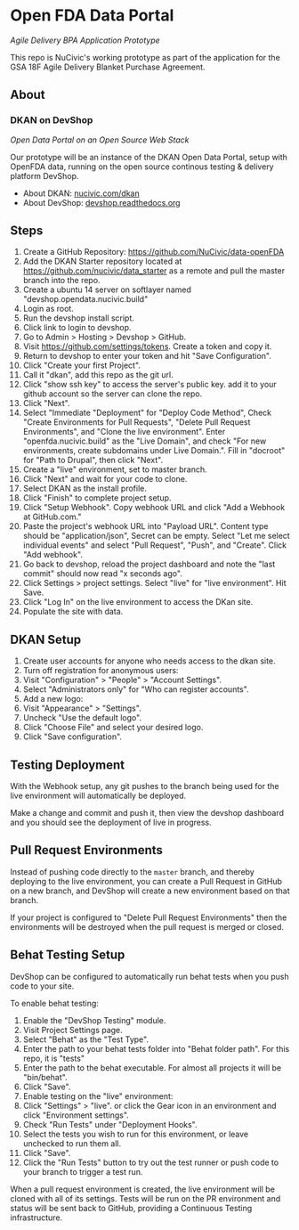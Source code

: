 Open FDA Data Portal
====================

*Agile Delivery BPA Application Prototype*

This repo is NuCivic's working prototype as part of the application for the GSA 18F Agile Delivery Blanket Purchase Agreement.

About
-----

### DKAN on DevShop
*Open Data Portal on an Open Source Web Stack*

Our prototype will be an instance of the DKAN Open Data Portal, setup with OpenFDA data, running on the open source continous testing & delivery platform DevShop.

- About DKAN: [nucivic.com/dkan](http://nucivic.com/dkan/)
- About DevShop: [devshop.readthedocs.org](http://devshop.readthedocs.org/)

Steps
-----

1. Create a GitHub Repository: https://github.com/NuCivic/data-openFDA
2. Add the DKAN Starter repository located at https://github.com/nucivic/data_starter as a remote and pull the master branch into the repo.
1. Create a ubuntu 14 server on softlayer named "devshop.opendata.nucivic.build"
2. Login as root.
3. Run the devshop install script.
4. Click link to login to devshop.
5. Go to Admin > Hosting > Devshop > GitHub.
5. Visit https://github.com/settings/tokens. Create a token and copy it. 
5. Return to devshop to enter your token and hit "Save Configuration".
5. Click "Create your first Project".
6. Call it "dkan", add this repo as the git url.
7. Click "show ssh key" to access the server's public key. add it to your github account so the server can clone the repo.
8. Click "Next".
9. Select "Immediate "Deployment" for "Deploy Code Method", Check "Create Environments for Pull Requests", "Delete Pull Request Environments", and "Clone the live environment".  Enter "openfda.nucivic.build" as the "Live Domain", and check "For new environments, create subdomains under Live Domain.".   Fill in "docroot" for "Path to Drupal", then click "Next".
10. Create a "live" environment, set to master branch.
11. Click "Next" and wait for your code to clone. 
12. Select DKAN as the install profile.
13. Click "Finish" to complete project setup.
14. Click "Setup Webhook". Copy webhook URL and click "Add a Webhook at GitHub.com."
15. Paste the project's webhook URL into "Payload URL".  Content type should be "application/json", Secret can be empty.  Select "Let me select individual events" and select "Pull Request", "Push", and "Create". Click "Add webhook".
16. Go back to devshop, reload the project dashboard and note the "last commit" should now read "x seconds ago".
17. Click Settings > project settings. Select "live" for "live environment". Hit Save.
18. Click "Log In" on the live environment to access the DKan site.
20. Populate the site with data.

DKAN Setup
----------
1. Create user accounts for anyone who needs access to the dkan site.
2. Turn off registration for anonymous users: 
  1. Visit "Configuration" > "People" > "Account Settings".
  2. Select "Administrators only" for "Who can register accounts".
3. Add a new logo:
  1. Visit "Appearance" > "Settings".
  2. Uncheck "Use the default logo".
  3. Click "Choose File" and select your desired logo.
  4. Click "Save configuration".

Testing Deployment
------------------

With the Webhook setup, any git pushes to the branch being used for the live environment will automatically be deployed. 

Make a change and commit and push it, then view the devshop dashboard and you should see the deployment of live in progress.

Pull Request Environments
-------------------------

Instead of pushing code directly to the `master` branch, and thereby deploying to the live environment, you can create a Pull Request in GitHub on a new branch, and DevShop will create a new environment based on that branch.

If your project is configured to "Delete Pull Request Environments" then the environments will be destroyed when the pull request is merged or closed.

Behat Testing Setup
-------------------

DevShop can be configured to automatically run behat tests when you push code to your site.

To enable behat testing:

1. Enable the "DevShop Testing" module.
2. Visit Project Settings page.
2. Select "Behat" as the "Test Type".
3. Enter the path to your behat tests folder into "Behat folder path".  For this repo, it is "tests"
4. Enter the path to the behat executable. For almost all projects it will be "bin/behat".
5. Click "Save".
6. Enable testing on the "live" environment:
  1. Click "Settings" > "live". or click the Gear icon in an environment and click "Environment settings".
  2. Check "Run Tests" under "Deployment Hooks".
  3. Select the tests you wish to run for this environment, or leave unchecked to run them all.
  4. Click "Save".
7. Click the "Run Tests" button to try out the test runner or push code to your branch to trigger a test run.

When a pull request environment is created, the live environment will be cloned with all of its settings.  Tests will be run on the PR environment and status will be sent back to GitHub, providing a Continuous Testing infrastructure.
